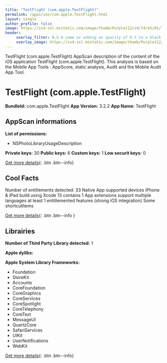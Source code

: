 ```yaml
---
title: "TestFlight (com.apple.TestFlight)"
permalink: /apps/ios/com.apple.TestFlight.html
layout: single
author_profile: false
image: https://is4-ssl.mzstatic.com/image/thumb/Purple112/v4/f4/e5/01/f4e50153-d019-5eba-b7ac-85baae4a6c42/AppIcon-1x_U007emarketing-0-7-0-85-220.png/512x512bb.jpg
header: 
     overlay_filter: 0.5 # same as adding an opacity of 0.5 to a black background
     overlay_image: https://is4-ssl.mzstatic.com/image/thumb/Purple112/v4/f4/e5/01/f4e50153-d019-5eba-b7ac-85baae4a6c42/AppIcon-1x_U007emarketing-0-7-0-85-220.png/512x512bb.jpg
---
```

TestFlight (com.apple.TestFlight) AppScan description of the content of the iOS application TestFlight (com.apple.TestFlight). This analysis is based on the Mobile App Tools : AppScore, static analysis, Audit and the Mobile Audit App Tool.

# TestFlight (com.apple.TestFlight)

**BundleId:** com.apple.TestFlight
**App Version:** 3.2.2
**App Name:** TestFlight


## AppScan informations 

**List of permissions:** 
- NSPhotoLibraryUsageDescription
  
  
**Private keys:** 30
**Public keys:** 6
**Custom keys:** 1
**Low securit keys:** 0
  
[Get more details](/pricing.html){: .btn .btn--info}

## Cool Facts

Number of entitlements detected: 33
Native App
supported devices iPhone & iPad
build using Xcode 13
contains 1 App extensions
support multiple languages
at least 1 entitlemented features (strong iOS integration)
Some shortcutItems 
  
[Get more details](/pricing.html){: .btn .btn--info }

## Librairies 
**Number of Third Party Library detected:** 1


**Apple dylibs:**


**Apple System Library Frameworks:**
- Foundation
- StoreKit
- Accounts
- CoreFoundation
- CoreGraphics
- CoreServices
- CoreSpotlight
- CoreTelephony
- CoreText
- MessageUI
- QuartzCore
- SafariServices
- UIKit
- UserNotifications
- WebKit


  
[Get more details](/pricing.html){: .btn .btn--info}

